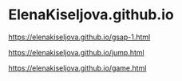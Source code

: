 # ElenaKiseljova.github.io
https://elenakiseljova.github.io/gsap-1.html

https://elenakiseljova.github.io/jump.html


https://elenakiseljova.github.io/game.html
